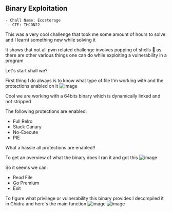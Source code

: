 <h2> Binary Exploitation </h2>

    - Chall Name: Ecostorage
     - CTF: THCON22

This was a very cool challenge that took me some amount of hours to solve and I learnt something new while solving it

It shows that not all pwn related challenge involves popping of shells 🐚 as there are other various things one can do while exploiting a vulnerability in a program

Let's start shall we?

First thing I do always is to know what type of file I'm working with and the protections enabled on it
![image](https://github.com/h4ckyou/h4ckyou.github.io/assets/127159644/481ca51d-f842-4047-9446-7e1ae444c5f1)

Cool we are working with a 64bits binary which is dynamically linked and not stripped

The following protections are enabled:
- Full Relro
- Stack Canary
- No-Execute
- PIE

What a hassle all protections are enabled!!

To get an overview of what the binary does I ran it and got this
![image](https://github.com/h4ckyou/h4ckyou.github.io/assets/127159644/519ef7e1-a6b7-4b50-a323-23e98dcc241e)

So it seems we can:
- Read File
- Go Premium
- Exit

To figure what privilege or vulnerability this binary provides I decompiled it in Ghidra and here's the main function
![image](https://github.com/h4ckyou/h4ckyou.github.io/assets/127159644/e736c469-9efc-40b6-bc0b-f17b99bce8d0)
![image](https://github.com/h4ckyou/h4ckyou.github.io/assets/127159644/1b29bd36-4b94-4d00-9f01-de0ab5e05779)























